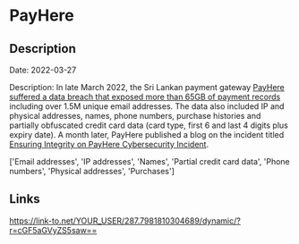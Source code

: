 # PayHere

## Description

Date: 2022-03-27

Description:
In late March 2022, the Sri Lankan payment gateway <a href="https://www.yoshlk.me/technicity/payhere-hack/" target="_blank" rel="noopener">PayHere suffered a data breach that exposed more than 65GB of payment records</a> including over 1.5M unique email addresses. The data also included IP and physical addresses, names, phone numbers, purchase histories and partially obfuscated credit card data (card type, first 6 and last 4 digits plus expiry date). A month later, PayHere published a blog on the incident titled <a href="https://blog.payhere.lk/ensuring-integrity-on-payhere-cybersecurity-incident/" target="_blank" rel="noopener">Ensuring Integrity on PayHere Cybersecurity Incident</a>.


['Email addresses', 'IP addresses', 'Names', 'Partial credit card data', 'Phone numbers', 'Physical addresses', 'Purchases']

## Links

https://link-to.net/YOUR_USER/287.7981810304689/dynamic/?r=cGF5aGVyZS5saw==